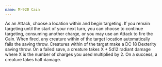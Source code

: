 ```yaml
---
name: M-920 Cain
---
```

As an Attack, choose a location within <me-distance length="300" /> and begin targeting. If you remain targeting until
the start of your next turn, you can choose to continue targeting, consuming another charge, or you may use an Attack
to fire the Cain. When fired, any creature within <me-distance length="5" /> of the target location automatically fails
the saving throw. Creatures within <me-distance length="25" /> of the target make a DC 18 Dexterity saving throw.
On a failed save, a creature takes X + 5d12 radiant damage where X is the number of charges you used multiplied by 2.
On a success, a creature takes half damage.
